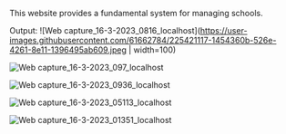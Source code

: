 This website provides a fundamental system for managing schools.

Output:
![Web capture_16-3-2023_0816_localhost](https://user-images.githubusercontent.com/61662784/225421117-1454360b-526e-4261-8e11-1396495ab609.jpeg | width=100)

![Web capture_16-3-2023_097_localhost](https://user-images.githubusercontent.com/61662784/225421130-f525cd6b-6cbd-4aec-9700-52e3cde933f7.jpeg)

![Web capture_16-3-2023_0936_localhost](https://user-images.githubusercontent.com/61662784/225421145-e3507a69-04c1-4cda-8e00-0e09de057e80.jpeg)

![Web capture_16-3-2023_05113_localhost](https://user-images.githubusercontent.com/61662784/225421183-867e3361-87ed-4f35-858a-248e3c76f56d.jpeg)

![Web capture_16-3-2023_01351_localhost](https://user-images.githubusercontent.com/61662784/225421493-5f69cf11-32b1-4e55-a828-03703f84367b.jpeg)
